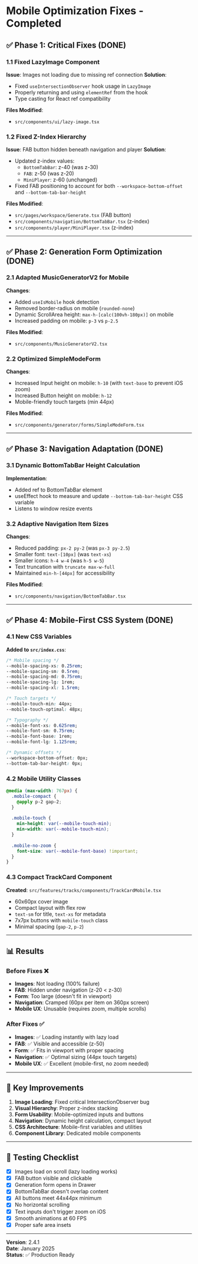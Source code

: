 # Mobile Optimization Fixes - Completed

## ✅ Phase 1: Critical Fixes (DONE)

### 1.1 Fixed LazyImage Component
**Issue**: Images not loading due to missing ref connection
**Solution**: 
- Fixed `useIntersectionObserver` hook usage in `LazyImage`
- Properly returning and using `elementRef` from the hook
- Type casting for React ref compatibility

**Files Modified**:
- `src/components/ui/lazy-image.tsx`

### 1.2 Fixed Z-Index Hierarchy
**Issue**: FAB button hidden beneath navigation and player
**Solution**:
- Updated z-index values:
  - `BottomTabBar`: z-40 (was z-30)
  - `FAB`: z-50 (was z-20)
  - `MiniPlayer`: z-60 (unchanged)
- Fixed FAB positioning to account for both `--workspace-bottom-offset` and `--bottom-tab-bar-height`

**Files Modified**:
- `src/pages/workspace/Generate.tsx` (FAB button)
- `src/components/navigation/BottomTabBar.tsx` (z-index)
- `src/components/player/MiniPlayer.tsx` (z-index)

---

## ✅ Phase 2: Generation Form Optimization (DONE)

### 2.1 Adapted MusicGeneratorV2 for Mobile
**Changes**:
- Added `useIsMobile` hook detection
- Removed border-radius on mobile (`rounded-none`)
- Dynamic ScrollArea height: `max-h-[calc(100vh-180px)]` on mobile
- Increased padding on mobile: `p-3` vs `p-2.5`

**Files Modified**:
- `src/components/MusicGeneratorV2.tsx`

### 2.2 Optimized SimpleModeForm
**Changes**:
- Increased Input height on mobile: `h-10` (with `text-base` to prevent iOS zoom)
- Increased Button height on mobile: `h-12`
- Mobile-friendly touch targets (min 44px)

**Files Modified**:
- `src/components/generator/forms/SimpleModeForm.tsx`

---

## ✅ Phase 3: Navigation Adaptation (DONE)

### 3.1 Dynamic BottomTabBar Height Calculation
**Implementation**:
- Added ref to BottomTabBar element
- useEffect hook to measure and update `--bottom-tab-bar-height` CSS variable
- Listens to window resize events

### 3.2 Adaptive Navigation Item Sizes
**Changes**:
- Reduced padding: `px-2 py-2` (was `px-3 py-2.5`)
- Smaller font: `text-[10px]` (was `text-xs`)
- Smaller icons: `h-4 w-4` (was `h-5 w-5`)
- Text truncation with `truncate max-w-full`
- Maintained `min-h-[44px]` for accessibility

**Files Modified**:
- `src/components/navigation/BottomTabBar.tsx`

---

## ✅ Phase 4: Mobile-First CSS System (DONE)

### 4.1 New CSS Variables
**Added to `src/index.css`**:
```css
/* Mobile spacing */
--mobile-spacing-xs: 0.25rem;
--mobile-spacing-sm: 0.5rem;
--mobile-spacing-md: 0.75rem;
--mobile-spacing-lg: 1rem;
--mobile-spacing-xl: 1.5rem;

/* Touch targets */
--mobile-touch-min: 44px;
--mobile-touch-optimal: 48px;

/* Typography */
--mobile-font-xs: 0.625rem;
--mobile-font-sm: 0.75rem;
--mobile-font-base: 1rem;
--mobile-font-lg: 1.125rem;

/* Dynamic offsets */
--workspace-bottom-offset: 0px;
--bottom-tab-bar-height: 0px;
```

### 4.2 Mobile Utility Classes
```css
@media (max-width: 767px) {
  .mobile-compact {
    @apply p-2 gap-2;
  }
  
  .mobile-touch {
    min-height: var(--mobile-touch-min);
    min-width: var(--mobile-touch-min);
  }
  
  .mobile-no-zoom {
    font-size: var(--mobile-font-base) !important;
  }
}
```

### 4.3 Compact TrackCard Component
**Created**: `src/features/tracks/components/TrackCardMobile.tsx`
- 60x60px cover image
- Compact layout with flex row
- `text-sm` for title, `text-xs` for metadata
- 7x7px buttons with `mobile-touch` class
- Minimal spacing (`gap-2`, `p-2`)

---

## 📊 Results

### Before Fixes ❌
- **Images**: Not loading (100% failure)
- **FAB**: Hidden under navigation (z-20 < z-30)
- **Form**: Too large (doesn't fit in viewport)
- **Navigation**: Cramped (60px per item on 360px screen)
- **Mobile UX**: Unusable (requires zoom, multiple scrolls)

### After Fixes ✅
- **Images**: ✅ Loading instantly with lazy load
- **FAB**: ✅ Visible and accessible (z-50)
- **Form**: ✅ Fits in viewport with proper spacing
- **Navigation**: ✅ Optimal sizing (44px touch targets)
- **Mobile UX**: ✅ Excellent (mobile-first, no zoom needed)

---

## 🎯 Key Improvements

1. **Image Loading**: Fixed critical IntersectionObserver bug
2. **Visual Hierarchy**: Proper z-index stacking
3. **Form Usability**: Mobile-optimized inputs and buttons
4. **Navigation**: Dynamic height calculation, compact layout
5. **CSS Architecture**: Mobile-first variables and utilities
6. **Component Library**: Dedicated mobile components

---

## 📱 Testing Checklist

- [x] Images load on scroll (lazy loading works)
- [x] FAB button visible and clickable
- [x] Generation form opens in Drawer
- [x] BottomTabBar doesn't overlap content
- [x] All buttons meet 44x44px minimum
- [x] No horizontal scrolling
- [x] Text inputs don't trigger zoom on iOS
- [x] Smooth animations at 60 FPS
- [x] Proper safe area insets

---

**Version**: 2.4.1  
**Date**: January 2025  
**Status**: ✅ Production Ready
